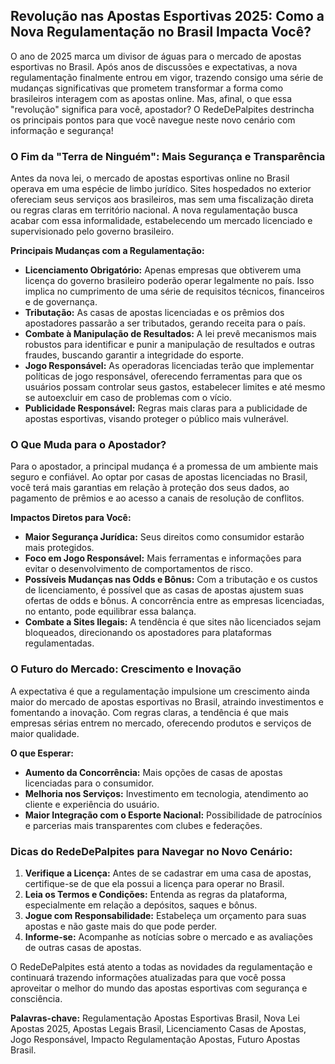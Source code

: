 ## Revolução nas Apostas Esportivas 2025: Como a Nova Regulamentação no Brasil Impacta Você?

O ano de 2025 marca um divisor de águas para o mercado de apostas esportivas no Brasil. Após anos de discussões e expectativas, a nova regulamentação finalmente entrou em vigor, trazendo consigo uma série de mudanças significativas que prometem transformar a forma como brasileiros interagem com as apostas online. Mas, afinal, o que essa "revolução" significa para você, apostador? O RedeDePalpites destrincha os principais pontos para que você navegue neste novo cenário com informação e segurança!

### O Fim da "Terra de Ninguém": Mais Segurança e Transparência

Antes da nova lei, o mercado de apostas esportivas online no Brasil operava em uma espécie de limbo jurídico. Sites hospedados no exterior ofereciam seus serviços aos brasileiros, mas sem uma fiscalização direta ou regras claras em território nacional. A nova regulamentação busca acabar com essa informalidade, estabelecendo um mercado licenciado e supervisionado pelo governo brasileiro.

**Principais Mudanças com a Regulamentação:**

*   **Licenciamento Obrigatório:** Apenas empresas que obtiverem uma licença do governo brasileiro poderão operar legalmente no país. Isso implica no cumprimento de uma série de requisitos técnicos, financeiros e de governança.
*   **Tributação:** As casas de apostas licenciadas e os prêmios dos apostadores passarão a ser tributados, gerando receita para o país.
*   **Combate à Manipulação de Resultados:** A lei prevê mecanismos mais robustos para identificar e punir a manipulação de resultados e outras fraudes, buscando garantir a integridade do esporte.
*   **Jogo Responsável:** As operadoras licenciadas terão que implementar políticas de jogo responsável, oferecendo ferramentas para que os usuários possam controlar seus gastos, estabelecer limites e até mesmo se autoexcluir em caso de problemas com o vício.
*   **Publicidade Responsável:** Regras mais claras para a publicidade de apostas esportivas, visando proteger o público mais vulnerável.

### O Que Muda para o Apostador?

Para o apostador, a principal mudança é a promessa de um ambiente mais seguro e confiável. Ao optar por casas de apostas licenciadas no Brasil, você terá mais garantias em relação à proteção dos seus dados, ao pagamento de prêmios e ao acesso a canais de resolução de conflitos.

**Impactos Diretos para Você:**

*   **Maior Segurança Jurídica:** Seus direitos como consumidor estarão mais protegidos.
*   **Foco em Jogo Responsável:** Mais ferramentas e informações para evitar o desenvolvimento de comportamentos de risco.
*   **Possíveis Mudanças nas Odds e Bônus:** Com a tributação e os custos de licenciamento, é possível que as casas de apostas ajustem suas ofertas de odds e bônus. A concorrência entre as empresas licenciadas, no entanto, pode equilibrar essa balança.
*   **Combate a Sites Ilegais:** A tendência é que sites não licenciados sejam bloqueados, direcionando os apostadores para plataformas regulamentadas.

### O Futuro do Mercado: Crescimento e Inovação

A expectativa é que a regulamentação impulsione um crescimento ainda maior do mercado de apostas esportivas no Brasil, atraindo investimentos e fomentando a inovação. Com regras claras, a tendência é que mais empresas sérias entrem no mercado, oferecendo produtos e serviços de maior qualidade.

**O que Esperar:**

*   **Aumento da Concorrência:** Mais opções de casas de apostas licenciadas para o consumidor.
*   **Melhoria nos Serviços:** Investimento em tecnologia, atendimento ao cliente e experiência do usuário.
*   **Maior Integração com o Esporte Nacional:** Possibilidade de patrocínios e parcerias mais transparentes com clubes e federações.

### Dicas do RedeDePalpites para Navegar no Novo Cenário:

1.  **Verifique a Licença:** Antes de se cadastrar em uma casa de apostas, certifique-se de que ela possui a licença para operar no Brasil.
2.  **Leia os Termos e Condições:** Entenda as regras da plataforma, especialmente em relação a depósitos, saques e bônus.
3.  **Jogue com Responsabilidade:** Estabeleça um orçamento para suas apostas e não gaste mais do que pode perder.
4.  **Informe-se:** Acompanhe as notícias sobre o mercado e as avaliações de outras casas de apostas.

O RedeDePalpites está atento a todas as novidades da regulamentação e continuará trazendo informações atualizadas para que você possa aproveitar o melhor do mundo das apostas esportivas com segurança e consciência.

**Palavras-chave:** Regulamentação Apostas Esportivas Brasil, Nova Lei Apostas 2025, Apostas Legais Brasil, Licenciamento Casas de Apostas, Jogo Responsável, Impacto Regulamentação Apostas, Futuro Apostas Brasil.
